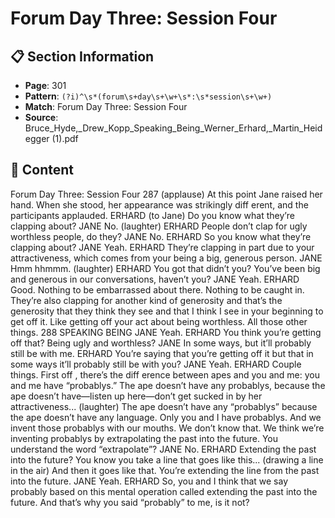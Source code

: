 # Forum Day Three: Session Four

## 📋 Section Information

- **Page**: 301
- **Pattern**: `(?i)^\s*(forum\s+day\s+\w+\s*:\s*session\s+\w+)`
- **Match**: Forum Day Three: Session Four
- **Source**: Bruce_Hyde,_Drew_Kopp_Speaking_Being_Werner_Erhard,_Martin_Heidegger (1).pdf

## 📄 Content

Forum Day Three: Session Four
287
(applause)
At this point Jane raised her hand. When she stood, her appearance was strikingly diff erent, and the
participants applauded.
ERHARD (to Jane)
Do you know what they’re clapping about?
JANE
No.
(laughter)
ERHARD
People don’t clap for ugly worthless people, do they?
JANE
No.
ERHARD
So you know what they’re clapping about?
JANE
Yeah.
ERHARD
They’re clapping in part due to your attractiveness, which comes from your being a big,
generous person.
JANE
Hmm hhmmm.
(laughter)
ERHARD
You got that didn’t you? You’ve been big and generous in our conversations, haven’t you?
JANE
Yeah.
ERHARD
Good. Nothing to be embarrassed about there. Nothing to be caught in. They’re also clapping for
another kind of generosity and that’s the generosity that they think they see and that I think I see in
your beginning to get off  it. Like getting off  your act about being worthless. All those other things.
288
SPEAKING BEING
JANE
Yeah.
ERHARD
You think you’re getting off  that? Being ugly and worthless?
JANE
In some ways, but it’ll probably still be with me.
ERHARD
You’re saying that you’re getting off  it but that in some ways it’ll probably still be with you?
JANE
Yeah.
ERHARD
Couple things. First off , there’s the diff erence between apes and you and me: you and me
have “probablys.” The ape doesn’t have any probablys, because the ape doesn’t have—listen
up here—don’t get sucked in by her attractiveness...
(laughter)
The ape doesn’t have any “probablys” because the ape doesn’t have any language. Only you
and I have probablys. And we invent those probablys with our mouths. We don’t know that. We
think we’re inventing probablys by extrapolating the past into the future. You understand the
word “extrapolate”?
JANE
No.
ERHARD
Extending the past into the future? You know you take a line that goes like this...
(drawing a line in the air)
And then it goes like that. You’re extending the line from the past into the future.
JANE
Yeah.
ERHARD
So, you and I think that we say probably based on this mental operation called extending the
past into the future. And that’s why you said “probably” to me, is it not?